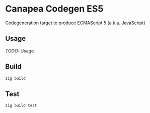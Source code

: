# Canapea Codegen ES5

Codegeneration target to produce ECMAScript 5 (a.k.a. JavaScript)

## Usage

*TODO:* Usage


## Build

```sh
zig build
```


## Test

```sh
zig build test
```

